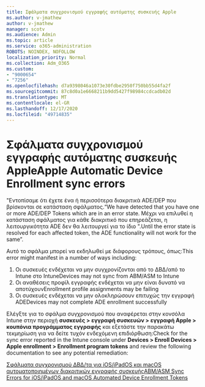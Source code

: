 ```yaml
---
title: Σφάλματα συγχρονισμού εγγραφής αυτόματης συσκευής Apple
ms.author: v-jmathew
author: v-jmathew
manager: scotv
ms.audience: Admin
ms.topic: article
ms.service: o365-administration
ROBOTS: NOINDEX, NOFOLLOW
localization_priority: Normal
ms.collection: Adm_O365
ms.custom:
- "9000654"
- "7256"
ms.openlocfilehash: d7a9398046a1073e30fdbe2950f750bb55d4fa2f
ms.sourcegitcommit: 87c8d0a1e6668211b9dd5427f98984ccdcadb02d
ms.translationtype: MT
ms.contentlocale: el-GR
ms.lasthandoff: 12/17/2020
ms.locfileid: "49714835"
---
```

# <a name="apple-automatic-device-enrollment-sync-errors"></a><span data-ttu-id="2e1da-102">Σφάλματα συγχρονισμού εγγραφής αυτόματης συσκευής Apple</span><span class="sxs-lookup"><span data-stu-id="2e1da-102">Apple Automatic Device Enrollment sync errors</span></span>

<span data-ttu-id="2e1da-103">"Εντοπίσαμε ότι έχετε ένα ή περισσότερα διακριτικά ADE/DEP που βρίσκονται σε κατάσταση σφάλματος.</span><span class="sxs-lookup"><span data-stu-id="2e1da-103">“We have detected that you have one or more ADE/DEP Tokens which are in an error state.</span></span> <span data-ttu-id="2e1da-104">Μέχρι να επιλυθεί η κατάσταση σφάλματος για κάθε διακριτικό που επηρεάζεται, η λειτουργικότητα ADE δεν θα λειτουργεί για το ίδιο ".</span><span class="sxs-lookup"><span data-stu-id="2e1da-104">Until the error state is resolved for each affected token, the ADE functionality will not work for the same”.</span></span>

<span data-ttu-id="2e1da-105">Αυτό το σφάλμα μπορεί να εκδηλωθεί με διάφορους τρόπους, όπως:</span><span class="sxs-lookup"><span data-stu-id="2e1da-105">This error might manifest in a number of ways including:</span></span>

1. <span data-ttu-id="2e1da-106">Οι συσκευές ενδέχεται να μην συγχρονίζονται από το ΔΒΔ/από το Intune στο Intune</span><span class="sxs-lookup"><span data-stu-id="2e1da-106">Devices may not sync from ABM/ASM to Intune</span></span>
2. <span data-ttu-id="2e1da-107">Οι αναθέσεις προφίλ εγγραφής ενδέχεται να μην είναι δυνατό να αποτύχουν</span><span class="sxs-lookup"><span data-stu-id="2e1da-107">Enrollment profile assignments may be failing</span></span>
3. <span data-ttu-id="2e1da-108">Οι συσκευές ενδέχεται να μην ολοκληρώσουν επιτυχώς την εγγραφή ADE</span><span class="sxs-lookup"><span data-stu-id="2e1da-108">Devices may not complete ADE enrollment successfully</span></span>

<span data-ttu-id="2e1da-109">Ελέγξτε για το σφάλμα συγχρονισμού που αναφέρεται στην κονσόλα Intune στην περιοχή **συσκευές > εγγραφή συσκευών > εγγραφή Apple > κουπόνια προγράμματος εγγραφής** και εξετάστε την παρακάτω τεκμηρίωση για να δείτε τυχόν ενδεχόμενη επιδιόρθωση:</span><span class="sxs-lookup"><span data-stu-id="2e1da-109">Check for the sync error reported in the Intune console under **Devices > Enroll Devices > Apple enrollment > Enrollment program tokens** and review the following documentation to see any potential remediation:</span></span>

[<span data-ttu-id="2e1da-110">Σφάλματα συγχρονισμού ΔΒΔ/τα για iOS/iPadOS και macOS αυτοματοποιημένων διακριτικών εγγραφής συσκευής</span><span class="sxs-lookup"><span data-stu-id="2e1da-110">ABM/ASM Sync Errors for iOS/iPadOS and macOS Automated Device Enrollment Tokens</span></span>](https://docs.microsoft.com/mem/intune/enrollment/troubleshoot-ios-enrollment-errors#resolutions-when-syncing-tokens-between-intune-and-abmasm-for-automated-device-enrollment)
